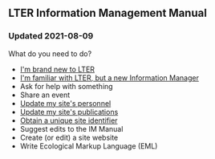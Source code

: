 ## LTER Information Management Manual
### Updated 2021-08-09

What do you need to do?

* [I'm brand new to LTER](http://lter.github.io/im-manual/new-to-lter)
* [I'm familiar with LTER, but a new Information Manager](http://lter.github.io/im-manual/new-to-im)
* Ask for help with something
* Share an event
* [Update my site's personnel](http://lter.github.io/im-manual/site-personnel)
* [Update my site's publications](https://github.io/im-manual/site-publications)
* [Obtain a unique site identifier](https://github.io/im-manual/site-identifier)
* Suggest edits to the IM Manual
* Create (or edit) a site website
* Write Ecological Markup Language (EML)

